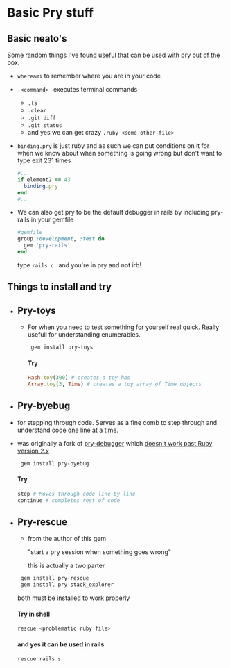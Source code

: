 # Basic Pry stuff
## Basic neato's
Some random things I've found useful that can be used with pry out of the box.
* ``` whereami ``` to remember where you are in your code
* ```.<command> ``` executes terminal commands
  * ``` .ls ```
  * ``` .clear ```
  * ``` .git diff ```
  * ``` .git status ```
  * and yes we can get crazy ```.ruby <some-other-file> ```


* ``` binding.pry ``` is just ruby and as such we can put conditions on it for when we know about when something is going wrong but don't want to type exit 231 times
  ```ruby
  #...
  if element2 == 43
    binding.pry
  end
  #...
  ```
* We can also get pry to be the default debugger in rails by including pry-rails in your gemfile
  ```ruby
  #gemfile
  group :development, :test do
    gem 'pry-rails'
  end
  ```
  type ```rails c ``` and you're in pry and not irb!

## Things to install and try
* ## Pry-toys
  * For when you need to test something for yourself real quick. Really usefull for understanding enumerables.
    ```bash
     gem install pry-toys
     ```
     #### Try
     ```ruby
    Hash.toy(300) # creates a toy has
    Array.toy(3, Time) # creates a toy array of Time objects
     ```

* ## Pry-byebug
 * for stepping through code.
 Serves as a fine comb to step through and understand code one line at a time.
* was originally a fork of [pry-debugger](https://github.com/nixme/pry-debugger) which [doesn't work past Ruby version 2.x](http://stackoverflow.com/questions/24395453/gem-install-debugger-error)
   ```bash
    gem install pry-byebug
    ```
    #### Try
    ```ruby
   step # Moves through code line by line
   continue # completes rest of code
    ```
* ## Pry-rescue
  * from the author of this gem

    "start a pry session when something goes wrong"

    this is actually a two parter

   ```bash
    gem install pry-rescue
    gem install pry-stack_explorer
    ```
    both must be installed to work properly
    #### Try in shell
    ```bash
    rescue <problematic ruby file>
    ```
    #### and yes it can be used in rails
    ```bash
    rescue rails s
    ```
